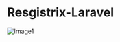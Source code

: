# Resgistrix-Laravel

![Image1](https://user-images.githubusercontent.com/58221273/81591484-202a0600-93da-11ea-8cfe-3b557fe8266e.png)
